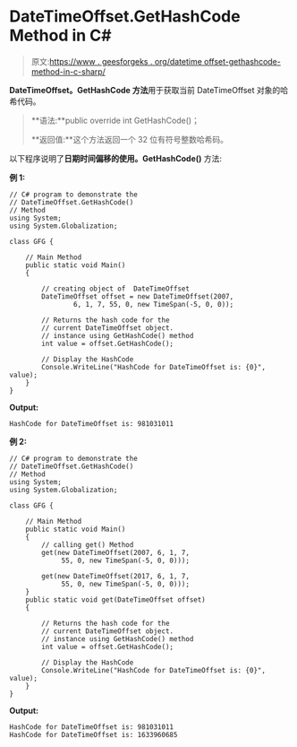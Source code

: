 # DateTimeOffset.GetHashCode Method in C#

> 原文:[https://www . geesforgeks . org/datetime offset-gethashcode-method-in-c-sharp/](https://www.geeksforgeeks.org/datetimeoffset-gethashcode-method-in-c-sharp/)

**DateTimeOffset。GetHashCode 方法**用于获取当前 DateTimeOffset 对象的哈希代码。

> **语法:**public override int GetHashCode()；
> 
> **返回值:**这个方法返回一个 32 位有符号整数哈希码。

以下程序说明了**日期时间偏移的使用。GetHashCode()** 方法:

**例 1:**

```
// C# program to demonstrate the
// DateTimeOffset.GetHashCode()
// Method
using System;
using System.Globalization;

class GFG {

    // Main Method
    public static void Main()
    {

        // creating object of  DateTimeOffset
        DateTimeOffset offset = new DateTimeOffset(2007,
                6, 1, 7, 55, 0, new TimeSpan(-5, 0, 0));

        // Returns the hash code for the
        // current DateTimeOffset object.
        // instance using GetHashCode() method
        int value = offset.GetHashCode();

        // Display the HashCode
        Console.WriteLine("HashCode for DateTimeOffset is: {0}", value);
    }
}
```

**Output:**

```
HashCode for DateTimeOffset is: 981031011

```

**例 2:**

```
// C# program to demonstrate the
// DateTimeOffset.GetHashCode()
// Method
using System;
using System.Globalization;

class GFG {

    // Main Method
    public static void Main()
    {
        // calling get() Method
        get(new DateTimeOffset(2007, 6, 1, 7, 
             55, 0, new TimeSpan(-5, 0, 0)));

        get(new DateTimeOffset(2017, 6, 1, 7,
             55, 0, new TimeSpan(-5, 0, 0)));
    }
    public static void get(DateTimeOffset offset)
    {

        // Returns the hash code for the 
        // current DateTimeOffset object.
        // instance using GetHashCode() method
        int value = offset.GetHashCode();

        // Display the HashCode
        Console.WriteLine("HashCode for DateTimeOffset is: {0}", value);
    }
}
```

**Output:**

```
HashCode for DateTimeOffset is: 981031011
HashCode for DateTimeOffset is: 1633960685

```